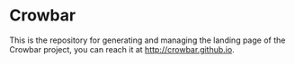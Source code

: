 # Crowbar

This is the repository for generating and managing the landing page of the
Crowbar project, you can reach it at http://crowbar.github.io.

